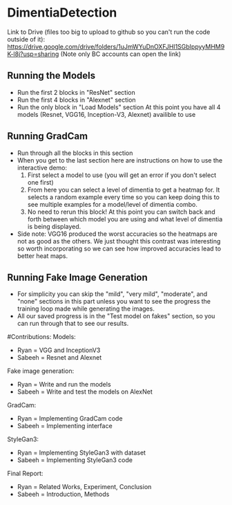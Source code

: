 # DimentiaDetection

Link to Drive (files too big to upload to github so you can't run the code outside of it):
https://drive.google.com/drive/folders/1uJmWYuDnOXFJHl1SGbIppyyMHM9K-l8j?usp=sharing
(Note only BC accounts can open the link)

## Running the Models
- Run the first 2 blocks in "ResNet" section
- Run the first 4 blocks in "Alexnet" section
- Run the only block in "Load Models" section
At this point you have all 4 models (Resnet, VGG16, Inception-V3, Alexnet) availible to use

## Running GradCam
- Run through all the blocks in this section
- When you get to the last section here are instructions on how to use the interactive demo:
  1. First select a model to use (you will get an error if you don't select one first)
  2. From here you can select a level of dimentia to get a heatmap for.  It selects a random example every time so you can keep doing this to see multiple examples for a model/level of dimentia combo.
  3. No need to rerun this block! At this point you can switch back and forth between which model you are using and what level of dimentia is being displayed.
- Side note: VGG16 produced the worst accuracies so the heatmaps are not as good as the others.  We just thought this contrast was interesting so worth incorporating so we can see how improved accuracies lead to better heat maps.

## Running Fake Image Generation
- For simplicity you can skip the "mild", "very mild", "moderate", and "none" sections in this part unless you want to see the progress the training loop made while generating the images.
- All our saved progress is in the "Test model on fakes" section, so you can run through that to see our results.

#Contributions:
Models:
- Ryan = VGG and InceptionV3
- Sabeeh = Resnet and Alexnet

Fake image generation:

- Ryan = Write and run the models
- Sabeeh = Write and test the models on AlexNet

GradCam:

- Ryan = Implementing GradCam code
- Sabeeh = Implementing interface

StyleGan3:

- Ryan = Implementing StyleGan3 with dataset
- Sabeeh = Implementing StyleGan3 code

Final Report:

- Ryan = Related Works, Experiment, Conclusion
- Sabeeh = Introduction, Methods
